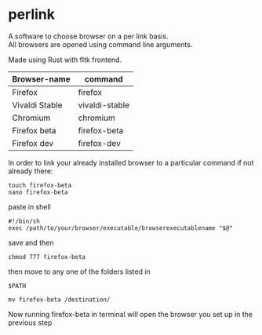 # perlink

A software to choose browser on a per link basis.  
All browsers are opened using command line arguments.  
  
Made using Rust with fltk frontend.

|Browser-name| command|
|-|-|
|Firefox| firefox|
|Vivaldi Stable | vivaldi-stable|
|Chromium| chromium|
|Firefox beta|firefox-beta|
|Firefox dev|firefox-dev|

In order to link your already installed browser to a particular command if not already there:
```
touch firefox-beta
nano firefox-beta
```
paste in shell

```shell
#!/bin/sh
exec /path/to/your/browser/executable/browserexecutablename "$@"
```
save and then
```
chmod 777 firefox-beta
```
then move to any one of the folders listed in
```
$PATH
```
```
mv firefox-beta /destination/
```

Now running firefox-beta in terminal will open the browser you set up in the previous step

